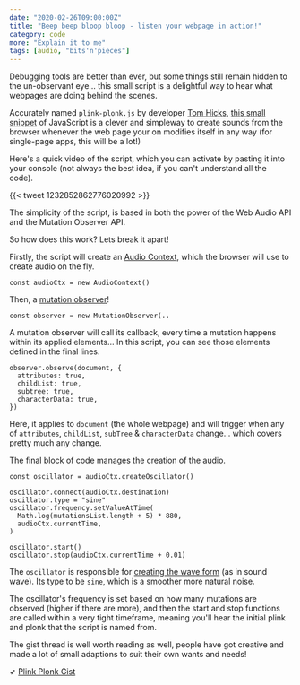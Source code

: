 ```yaml
---
date: "2020-02-26T09:00:00Z"
title: "Beep beep bloop bloop - listen your webpage in action!"
category: code
more: "Explain it to me"
tags: [audio, "bits'n'pieces"]
---
```


Debugging tools are better than ever, but some things still remain hidden to the un-observant eye... this small script is a delightful way to hear what webpages are doing behind the scenes.

Accurately named `plink-plonk.js` by developer [Tom Hicks](http://tomhicks.github.io), [this small snippet](https://gist.github.com/tomhicks/6cb5e827723c4eaef638bf9f7686d2d8) of JavaScript is a clever and simpleway to create sounds from the browser whenever the web page your on modifies itself in any way (for single-page apps, this will be a lot!)

Here's a quick video of the script, which you can activate by pasting it into your console (not always the best idea, if you can't understand all the code).

{{< tweet 1232852862776020992 >}}

The simplicity of the script, is based in both the power of the Web Audio API and the Mutation Observer API.

So how does this work? Lets break it apart!

<!--more-->

Firstly, the script will create an [Audio Context](https://developer.mozilla.org/en-US/docs/Web/API/Web_Audio_API), which the browser will use to create audio on the fly.

```
const audioCtx = new AudioContext()
```

Then, a [mutation observer](https://developer.mozilla.org/en-US/docs/Web/API/MutationObserver)!

```
const observer = new MutationObserver(..
```

A mutation observer will call its callback, every time a mutation happens within its applied elements... In this script, you can see those elements defined in the final lines.


```
observer.observe(document, {
  attributes: true,
  childList: true,
  subtree: true,
  characterData: true,
}) 
```

Here, it applies to `document` (the whole webpage) and will trigger when any of `attributes`, `childList`, `subTree` & `characterData` change... which covers pretty much any change.

The final block of code manages the creation of the audio.

```
const oscillator = audioCtx.createOscillator()

oscillator.connect(audioCtx.destination)
oscillator.type = "sine"
oscillator.frequency.setValueAtTime(
  Math.log(mutationsList.length + 5) * 880,
  audioCtx.currentTime,
)

oscillator.start()
oscillator.stop(audioCtx.currentTime + 0.01)
```

The `oscillator` is responsible for [creating the wave form](https://developer.mozilla.org/en-US/docs/Web/API/OscillatorNode) (as in sound wave). Its type to be `sine`, which is a smoother more natural noise.

The oscillator's frequency is set based on how many mutations are observed (higher if there are more), and then the start and stop functions are called within a very tight timeframe, meaning you'll hear the initial plink and plonk that the script is named from.

The gist thread is well worth reading as well, people have got creative and made a lot of small adaptions to suit their own wants and needs!

➶ [Plink Plonk Gist](https://gist.github.com/tomhicks/6cb5e827723c4eaef638bf9f7686d2d8)